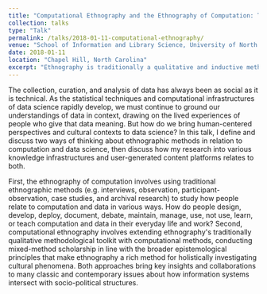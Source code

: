 ```yaml
---
title: "Computational Ethnography and the Ethnography of Computation: The Case for Context"
collection: talks
type: "Talk"
permalink: /talks/2018-01-11-computational-ethnography/ 
venue: "School of Information and Library Science, University of North Carolina at Chapel Hill"
date: 2018-01-11
location: "Chapel Hill, North Carolina"
excerpt: "Ethnography is traditionally a qualitative and inductive methodology that is now widely used to holistically investigate people's lived experiences in and across cultures. In this talk, I define and discuss two ways of thinking about the role of ethnographic methods around computation, then discuss how my research relates to both."
---
```

The collection, curation, and analysis of data has always been as social as it is technical. As the statistical techniques and computational infrastructures of data science rapidly develop, we must continue to ground our understandings of data in context, drawing on the lived experiences of people who give that data meaning. But how do we bring human-centered perspectives and cultural contexts to data science? In this talk, I define and discuss two ways of thinking about ethnographic methods in relation to computation and data science, then discuss how my research into various knowledge infrastructures and user-generated content platforms relates to both. 

First, the ethnography of computation involves using traditional ethnographic methods (e.g. interviews, observation, participant-observation, case studies, and archival research) to study how people relate to computation and data in various ways. How do people design, develop, deploy, document, debate, maintain, manage, use, not use, learn, or teach computation and data in their everyday life and work? Second, computational ethnography involves extending ethnography's traditionally qualitative methodological toolkit with computational methods, conducting mixed-method scholarship in line with the broader epistemological principles that make ethnography a rich method for holistically investigating cultural phenomena. Both approaches bring key insights and collaborations to many classic and contemporary issues about how information systems intersect with socio-political structures.
